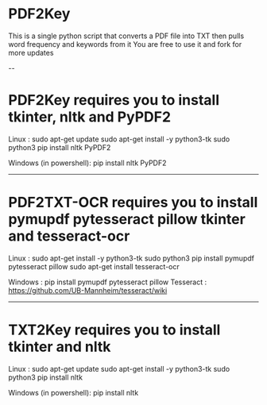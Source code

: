 # PDF2Key
This is a single python script that converts a PDF file into TXT then pulls word frequency and keywords from it
You are free to use it and fork for more updates

-- 
# PDF2Key requires you to install tkinter, nltk and PyPDF2

Linux : 
sudo apt-get update
sudo apt-get install -y python3-tk
sudo python3 pip install nltk PyPDF2

Windows (in powershell):
pip install nltk PyPDF2

---
# PDF2TXT-OCR requires you to install pymupdf pytesseract pillow tkinter and tesseract-ocr

Linux :
sudo apt-get install -y python3-tk
sudo python3 pip install pymupdf pytesseract pillow
sudo apt-get install tesseract-ocr

Windows :
pip install pymupdf pytesseract pillow
Tesseract : https://github.com/UB-Mannheim/tesseract/wiki

---
# TXT2Key requires you to install tkinter and nltk
Linux : 
sudo apt-get update
sudo apt-get install -y python3-tk
sudo python3 pip install nltk

Windows (in powershell):
pip install nltk
